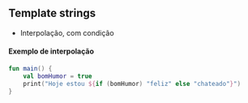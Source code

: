 
## Template strings

- Interpolação, com condição

#### Exemplo de interpolação

```kotlin
fun main() {
    val bomHumor = true
    print("Hoje estou ${if (bomHumor) "feliz" else "chateado"}")
}
```